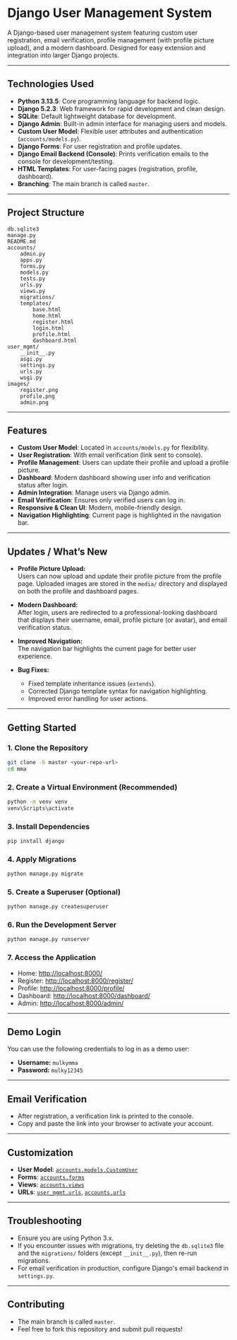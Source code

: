 # Django User Management System

A Django-based user management system featuring custom user registration, email verification, profile management (with profile picture upload), and a modern dashboard. Designed for easy extension and integration into larger Django projects.

---

## Technologies Used

- **Python 3.13.5**: Core programming language for backend logic.
- **Django 5.2.3**: Web framework for rapid development and clean design.
- **SQLite**: Default lightweight database for development.
- **Django Admin**: Built-in admin interface for managing users and models.
- **Custom User Model**: Flexible user attributes and authentication (`accounts/models.py`).
- **Django Forms**: For user registration and profile updates.
- **Django Email Backend (Console)**: Prints verification emails to the console for development/testing.
- **HTML Templates**: For user-facing pages (registration, profile, dashboard).
- **Branching**: The main branch is called `master`.

---

## Project Structure

```
db.sqlite3
manage.py
README.md
accounts/
    admin.py
    apps.py
    forms.py
    models.py
    tests.py
    urls.py
    views.py
    migrations/
    templates/
        base.html
        home.html
        register.html
        login.html
        profile.html
        dashboard.html
user_mgmt/
    __init__.py
    asgi.py
    settings.py
    urls.py
    wsgi.py
images/
    register.png
    profile.png
    admin.png
```

---

## Features

- **Custom User Model**: Located in `accounts/models.py` for flexibility.
- **User Registration**: With email verification (link sent to console).
- **Profile Management**: Users can update their profile and upload a profile picture.
- **Dashboard**: Modern dashboard showing user info and verification status after login.
- **Admin Integration**: Manage users via Django admin.
- **Email Verification**: Ensures only verified users can log in.
- **Responsive & Clean UI**: Modern, mobile-friendly design.
- **Navigation Highlighting**: Current page is highlighted in the navigation bar.

---

## Updates / What’s New

- **Profile Picture Upload:**  
  Users can now upload and update their profile picture from the profile page. Uploaded images are stored in the `media/` directory and displayed on both the profile and dashboard pages.

- **Modern Dashboard:**  
  After login, users are redirected to a professional-looking dashboard that displays their username, email, profile picture (or avatar), and email verification status.

- **Improved Navigation:**  
  The navigation bar highlights the current page for better user experience.

- **Bug Fixes:**  
  - Fixed template inheritance issues (`extends`).
  - Corrected Django template syntax for navigation highlighting.
  - Improved error handling for user actions.

---

## Getting Started

### 1. Clone the Repository

```sh
git clone -b master <your-repo-url>
cd mma
```

### 2. Create a Virtual Environment (Recommended)

```sh
python -m venv venv
venv\Scripts\activate
```

### 3. Install Dependencies

```sh
pip install django
```

### 4. Apply Migrations

```sh
python manage.py migrate
```

### 5. Create a Superuser (Optional)

```sh
python manage.py createsuperuser
```

### 6. Run the Development Server

```sh
python manage.py runserver
```

### 7. Access the Application

- Home: [http://localhost:8000/](http://localhost:8000/)
- Register: [http://localhost:8000/register/](http://localhost:8000/register/)
- Profile: [http://localhost:8000/profile/](http://localhost:8000/profile/)
- Dashboard: [http://localhost:8000/dashboard/](http://localhost:8000/dashboard/)
- Admin: [http://localhost:8000/admin/](http://localhost:8000/admin/)

---

## Demo Login

You can use the following credentials to log in as a demo user:

- **Username:** `mulkymma`
- **Password:** `mulky12345`

---

## Email Verification

- After registration, a verification link is printed to the console.
- Copy and paste the link into your browser to activate your account.

---

## Customization

- **User Model**: [`accounts.models.CustomUser`](accounts/models.py)
- **Forms**: [`accounts.forms`](accounts/forms.py)
- **Views**: [`accounts.views`](accounts/views.py)
- **URLs**: [`user_mgmt.urls`](user_mgmt/urls.py), [`accounts.urls`](accounts/urls.py)

---

## Troubleshooting

- Ensure you are using Python 3.x.
- If you encounter issues with migrations, try deleting the `db.sqlite3` file and the `migrations/` folders (except `__init__.py`), then re-run migrations.
- For email verification in production, configure Django's email backend in `settings.py`.

---

## Contributing

- The main branch is called `master`.
- Feel free to fork this repository and submit pull requests!

